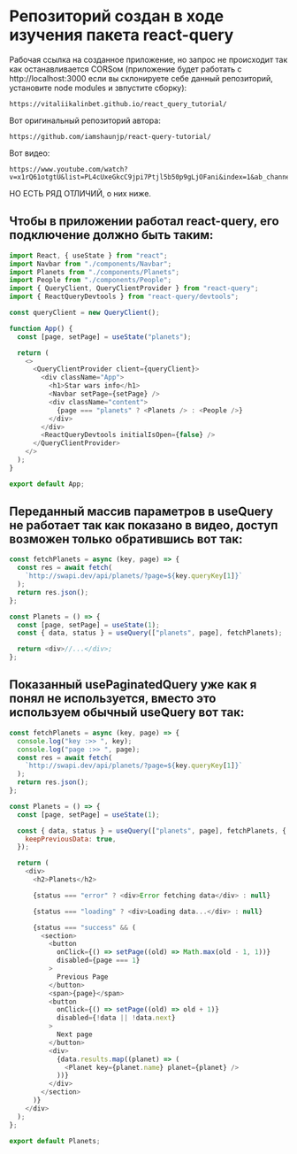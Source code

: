 # Репозиторий создан в ходе изучения пакета react-query

Рабочая ссылка на созданное приложение, но запрос не происходит так как останавливается CORSом (приложение будет работать с http://localhost:3000 если вы склонируете себе данный репозиторий, установите node modules и звпустите сборку):

```
https://vitaliikalinbet.github.io/react_query_tutorial/
```

Вот оригинальный репозиторий автора:

```
https://github.com/iamshaunjp/react-query-tutorial/
```

Вот видео:

```
https://www.youtube.com/watch?v=x1rQ61otgtU&list=PL4cUxeGkcC9jpi7Ptjl5b50p9gLjOFani&index=1&ab_channel=TheNetNinja
```

НО ЕСТЬ РЯД ОТЛИЧИЙ, о них ниже.

## Чтобы в приложении работал react-query, его подключение должно быть таким:

```js
import React, { useState } from "react";
import Navbar from "./components/Navbar";
import Planets from "./components/Planets";
import People from "./components/People";
import { QueryClient, QueryClientProvider } from "react-query";
import { ReactQueryDevtools } from "react-query/devtools";

const queryClient = new QueryClient();

function App() {
  const [page, setPage] = useState("planets");

  return (
    <>
      <QueryClientProvider client={queryClient}>
        <div className="App">
          <h1>Star wars info</h1>
          <Navbar setPage={setPage} />
          <div className="content">
            {page === "planets" ? <Planets /> : <People />}
          </div>
        </div>
        <ReactQueryDevtools initialIsOpen={false} />
      </QueryClientProvider>
    </>
  );
}

export default App;
```

## Переданный массив параметров в useQuery не работает так как показано в видео, доступ возможен только обратившись вот так:

```js
const fetchPlanets = async (key, page) => {
  const res = await fetch(
    `http://swapi.dev/api/planets/?page=${key.queryKey[1]}`
  );
  return res.json();
};

const Planets = () => {
  const [page, setPage] = useState(1);
  const { data, status } = useQuery(["planets", page], fetchPlanets);

  return <div>//...</div>;
};
```

## Показанный usePaginatedQuery уже как я понял не используется, вместо это используем обычный useQuery вот так:

```js
const fetchPlanets = async (key, page) => {
  console.log("key :>> ", key);
  console.log("page :>> ", page);
  const res = await fetch(
    `http://swapi.dev/api/planets/?page=${key.queryKey[1]}`
  );
  return res.json();
};

const Planets = () => {
  const [page, setPage] = useState(1);

  const { data, status } = useQuery(["planets", page], fetchPlanets, {
    keepPreviousData: true,
  });

  return (
    <div>
      <h2>Planets</h2>

      {status === "error" ? <div>Error fetching data</div> : null}

      {status === "loading" ? <div>Loading data...</div> : null}

      {status === "success" && (
        <section>
          <button
            onClick={() => setPage((old) => Math.max(old - 1, 1))}
            disabled={page === 1}
          >
            Previous Page
          </button>
          <span>{page}</span>
          <button
            onClick={() => setPage((old) => old + 1)}
            disabled={!data || !data.next}
          >
            Next page
          </button>
          <div>
            {data.results.map((planet) => (
              <Planet key={planet.name} planet={planet} />
            ))}
          </div>
        </section>
      )}
    </div>
  );
};

export default Planets;
```
